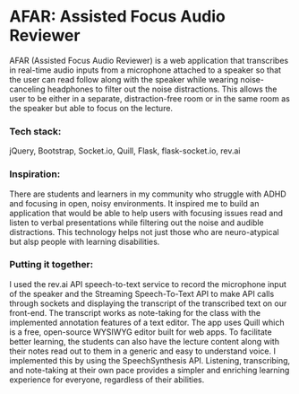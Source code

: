 # AFAR: Assisted Focus Audio Reviewer

AFAR (Assisted Focus Audio Reviewer) is a web application that transcribes in real-time audio inputs from a microphone attached to a speaker so that the user can read follow along with the speaker while wearing noise-canceling headphones to filter out the noise distractions. This allows the user to be either in a separate, distraction-free room or in the same room as the speaker but able to focus on the lecture.

### Tech stack:

jQuery, Bootstrap, Socket.io, Quill, Flask, flask-socket.io, rev.ai

### Inspiration:

There are students and learners in my community who struggle with ADHD and focusing in open, noisy environments. It inspired me to build an application that would be able to help users with focusing issues read and listen to verbal presentations while filtering out the noise and audible distractions. This technology helps not just those who are neuro-atypical but alsp people with learning disabilities.

### Putting it together:

I used the rev.ai API speech-to-text service to record the microphone input of the speaker and the Streaming Speech-To-Text API to make API calls through sockets and displaying the transcript of the transcribed text on our front-end. The transcript works as note-taking for the class with the implemented annotation features of a text editor. The app uses Quill which is a free, open-source WYSIWYG editor built for web apps. To facilitate better learning, the students can also have the lecture content along with their notes read out to them in a generic and easy to understand voice. I implemented this by using the SpeechSynthesis API. Listening, transcribing, and note-taking at their own pace provides a simpler and enriching learning experience for everyone, regardless of their abilities.


